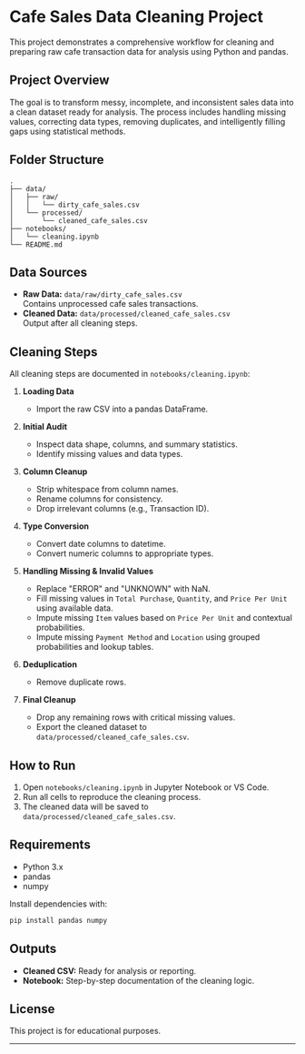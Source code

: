# Cafe Sales Data Cleaning Project

This project demonstrates a comprehensive workflow for cleaning and preparing raw cafe transaction data for analysis using Python and pandas.

## Project Overview

The goal is to transform messy, incomplete, and inconsistent sales data into a clean dataset ready for analysis. The process includes handling missing values, correcting data types, removing duplicates, and intelligently filling gaps using statistical methods.

## Folder Structure

```
.
├── data/
│   ├── raw/
│   │   └── dirty_cafe_sales.csv
│   └── processed/
│       └── cleaned_cafe_sales.csv
├── notebooks/
│   └── cleaning.ipynb
└── README.md
```

## Data Sources

- **Raw Data:** `data/raw/dirty_cafe_sales.csv`  
  Contains unprocessed cafe sales transactions.
- **Cleaned Data:** `data/processed/cleaned_cafe_sales.csv`  
  Output after all cleaning steps.

## Cleaning Steps

All cleaning steps are documented in `notebooks/cleaning.ipynb`:

1. **Loading Data**
   - Import the raw CSV into a pandas DataFrame.

2. **Initial Audit**
   - Inspect data shape, columns, and summary statistics.
   - Identify missing values and data types.

3. **Column Cleanup**
   - Strip whitespace from column names.
   - Rename columns for consistency.
   - Drop irrelevant columns (e.g., Transaction ID).

4. **Type Conversion**
   - Convert date columns to datetime.
   - Convert numeric columns to appropriate types.

5. **Handling Missing & Invalid Values**
   - Replace "ERROR" and "UNKNOWN" with NaN.
   - Fill missing values in `Total Purchase`, `Quantity`, and `Price Per Unit` using available data.
   - Impute missing `Item` values based on `Price Per Unit` and contextual probabilities.
   - Impute missing `Payment Method` and `Location` using grouped probabilities and lookup tables.

6. **Deduplication**
   - Remove duplicate rows.

7. **Final Cleanup**
   - Drop any remaining rows with critical missing values.
   - Export the cleaned dataset to `data/processed/cleaned_cafe_sales.csv`.

## How to Run

1. Open `notebooks/cleaning.ipynb` in Jupyter Notebook or VS Code.
2. Run all cells to reproduce the cleaning process.
3. The cleaned data will be saved to `data/processed/cleaned_cafe_sales.csv`.

## Requirements

- Python 3.x
- pandas
- numpy

Install dependencies with:

```sh
pip install pandas numpy
```

## Outputs

- **Cleaned CSV:** Ready for analysis or reporting.
- **Notebook:** Step-by-step documentation of the cleaning logic.

## License

This project is for educational purposes.

---